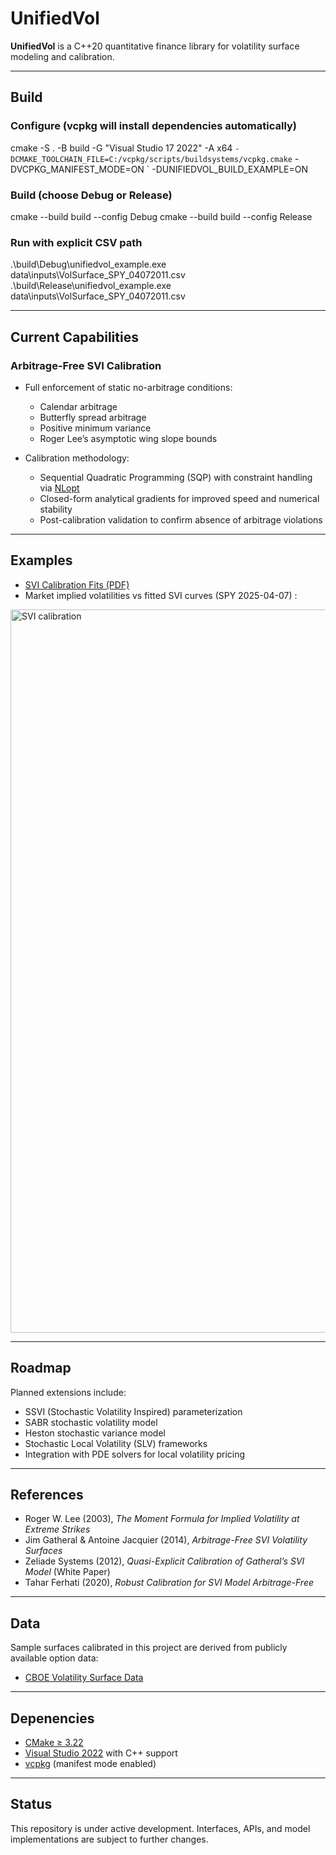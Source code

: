 # UnifiedVol  

**UnifiedVol** is a C++20 quantitative finance library for volatility surface modeling and calibration.  

---

## Build

### Configure (vcpkg will install dependencies automatically)
cmake -S . -B build -G "Visual Studio 17 2022" -A x64 `
  -DCMAKE_TOOLCHAIN_FILE=C:/vcpkg/scripts/buildsystems/vcpkg.cmake `
  -DVCPKG_MANIFEST_MODE=ON `
  -DUNIFIEDVOL_BUILD_EXAMPLE=ON

### Build (choose Debug or Release)
cmake --build build --config Debug
cmake --build build --config Release

### Run with explicit CSV path
.\build\Debug\unifiedvol_example.exe data\inputs\VolSurface_SPY_04072011.csv
.\build\Release\unifiedvol_example.exe data\inputs\VolSurface_SPY_04072011.csv

---

## Current Capabilities  

### Arbitrage-Free SVI Calibration  
- Full enforcement of static no-arbitrage conditions:  
  - Calendar arbitrage  
  - Butterfly spread arbitrage  
  - Positive minimum variance  
  - Roger Lee’s asymptotic wing slope bounds  

- Calibration methodology:  
  - Sequential Quadratic Programming (SQP) with constraint handling via [NLopt](https://nlopt.readthedocs.io/)  
  - Closed-form analytical gradients for improved speed and numerical stability  
  - Post-calibration validation to confirm absence of arbitrage violations  

---

## Examples

- [SVI Calibration Fits (PDF)](docs/SVI_calibration_fits.pdf)  
- Market implied volatilities vs fitted SVI curves (SPY 2025-04-07)  :

<img width="1867" height="1157" alt="SVI calibration" src="https://github.com/user-attachments/assets/ed85c8bf-f065-494e-b6ba-d7b19175c5f2" />


---

## Roadmap  

Planned extensions include:  
- SSVI (Stochastic Volatility Inspired) parameterization  
- SABR stochastic volatility model  
- Heston stochastic variance model  
- Stochastic Local Volatility (SLV) frameworks  
- Integration with PDE solvers for local volatility pricing  

---

## References  

- Roger W. Lee (2003), *The Moment Formula for Implied Volatility at Extreme Strikes*  
- Jim Gatheral & Antoine Jacquier (2014), *Arbitrage-Free SVI Volatility Surfaces*  
- Zeliade Systems (2012), *Quasi-Explicit Calibration of Gatheral’s SVI Model* (White Paper)  
- Tahar Ferhati (2020), *Robust Calibration for SVI Model Arbitrage-Free*  

---

## Data  

Sample surfaces calibrated in this project are derived from publicly available option data:  

- [CBOE Volatility Surface Data](https://datashop.cboe.com/volatility-surfaces)  

---

## Depenencies

- [CMake ≥ 3.22](https://cmake.org/download/)  
- [Visual Studio 2022](https://visualstudio.microsoft.com/vs/) with C++ support  
- [vcpkg](https://github.com/microsoft/vcpkg) (manifest mode enabled)  

---

## Status  

This repository is under active development. Interfaces, APIs, and model implementations are subject to further changes.
